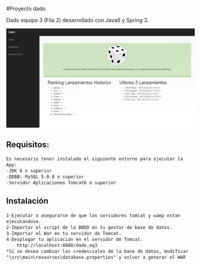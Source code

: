 #Proyecto dado

Dado equipo 3 (Fila 2) desarrollado con Java6 y Spring 3.

![Alt text](documentacion/screenshot.png?raw=true 'El pelanas ense�andonos a ser trileros')

## Requisitos:
	Es necesario tener instalado el siguiente entorno para ejecutar la App:
	-JDK 6 o superior
	-DDBB: MySQL 5.0.8 o superior
	-Servidor Aplicaciones Tomcat6 o superior

## Instalación

	1-Ejecutar o asegurarse de que los servidores tomcat y wamp estan ejecutandose.
	2-Importar el script de la BBDD en tu gestor de base de datos.
	3-Importar el War en tu servidor de Tomcat.
	4-Desplegar tu aplicación en el servidor de Tomcat.
		http://localhost:8080/dado_eq3	
	*Si se desea cambiar las credenciales de la base de datos, modificar "\src\main\resources\database.properties" y volver a generar el WAR